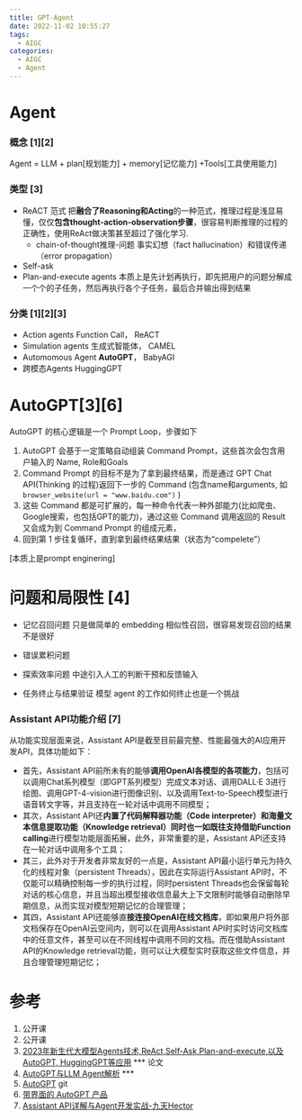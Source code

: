 ```yaml
---
title: GPT-Agent
date: 2022-11-02 10:55:27
tags:
  - AIGC
categories: 
  - AIGC
  - Agent  
---
```


<p></p>
<!-- more -->


# Agent

### 概念 [1][2]
  Agent = LLM + plan[规划能力] + memory[记忆能力] +Tools[工具使用能力]

### 类型  [3]
+ ReACT 范式
  把**融合了Reasoning和Acting**的一种范式，推理过程是浅显易懂，仅仅**包含thought-action-observation步骤**，很容易判断推理的过程的正确性，使用ReAct做决策甚至超过了强化学习.
  - chain-of-thought推理-问题
   事实幻想（fact hallucination）和错误传递（error propagation）
+ Self-ask
+ Plan-and-execute agents
  本质上是先计划再执行，即先把用户的问题分解成一个个的子任务，然后再执行各个子任务，最后合并输出得到结果 
  
### 分类 [1][2][3]
+ Action agents
    Function Call， ReACT
+ Simulation agents 
    生成式智能体， CAMEL
+ Automomous Agent
    **AutoGPT**， BabyAGI
+ 跨模态Agents
  HuggingGPT
  
# AutoGPT[3][6]

AutoGPT 的核心逻辑是一个 Prompt Loop，步骤如下

1. AutoGPT 会基于一定策略自动组装 Command Prompt，这些首次会包含用户输入的 Name, Role和Goals 
2. Command Prompt 的目标不是为了拿到最终结果，而是通过 GPT Chat API(Thinking 的过程)返回下一步的 Command (包含name和arguments, 如`browser_website(url = "www.baidu.com")` )
3. 这些 Command 都是可扩展的，每一种命令代表一种外部能力(比如爬虫、Google搜索，也包括GPT的能力)，通过这些 Command 调用返回的 Result 又会成为到 Command Prompt 的组成元素，
4. 回到第 1 步往复循环，直到拿到最终结果结果（状态为“compelete”）

[本质上是prompt enginering]


# 问题和局限性 [4]
+ 记忆召回问题
  只是做简单的 embedding 相似性召回，很容易发现召回的结果不是很好
  
+ 错误累积问题

+ 探索效率问题
  中途引入人工的判断干预和反馈输入

+ 任务终止与结果验证
  模型 agent 的工作如何终止也是一个挑战
  

### Assistant API功能介绍 [7]
从功能实现层面来说，Assistant API是截至目前最完整、性能最强大的AI应用开发API，具体功能如下：
- 首先，Assistant API前所未有的能够**调用OpenAI各模型的各项能力**，包括可以调用Chat系列模型（即GPT系列模型）完成文本对话、调用DALL·E 3进行绘图、调用GPT-4-vision进行图像识别、以及调用Text-to-Speech模型进行语音转文字等，并且支持在一轮对话中调用不同模型；
- 其次，Assistant API还**内置了代码解释器功能（Code interpreter）和海量文本信息提取功能（Knowledge retrieval）**同时也一如既往支持借助**Function calling**进行模型功能层面拓展，此外，非常重要的是，Assistant API还支持在一轮对话中调用多个工具；
- 其三，此外对于开发者非常友好的一点是，Assistant API最小运行单元为持久化的线程对象（persistent Threads），因此在实际运行Assistant API时，不仅能可以精确控制每一步的执行过程，同时persistent Threads也会保留每轮对话的核心信息，并且当超出模型接收信息最大上下文限制时能够自动删除早期信息，从而实现对模型短期记忆的合理管理；
- 其四，Assistant API还能够直**接连接OpenAI在线文档库**，即如果用户将外部文档保存在OpenAI云空间内，则可以在调用Assistant API时实时访问文档库中的任意文件，甚至可以在不同线程中调用不同的文档。而在借助Assistant API的Knowledge retrieval功能，则可以让大模型实时获取这些文件信息，并且合理管理短期记忆；


# 参考

1. 公开课
2. 公开课
3. [2023年新生代大模型Agents技术,ReAct,Self-Ask,Plan-and-execute,以及AutoGPT, HuggingGPT等应用](https://zhuanlan.zhihu.com/p/642357544) *** 论文
4. [AutoGPT与LLM Agent解析](https://zhuanlan.zhihu.com/p/622947810) *** 
5. [AutoGPT](https://github.com/Significant-Gravitas/AutoGPT) git
6. [带界面的 AutoGPT 产品](https://link.zhihu.com/?target=https%3A//godmode.space/)
7. [Assistant API详解与Agent开发实战-九天Hector](https://github.com/www6v/AIGC/tree/master/%E4%B9%9D%E5%A4%A9Hector/Assistant%20API%E8%AF%A6%E8%A7%A3%E4%B8%8EAgent%E5%BC%80%E5%8F%91%E5%AE%9E%E6%88%98-%E4%B9%9D%E5%A4%A9Hector)

